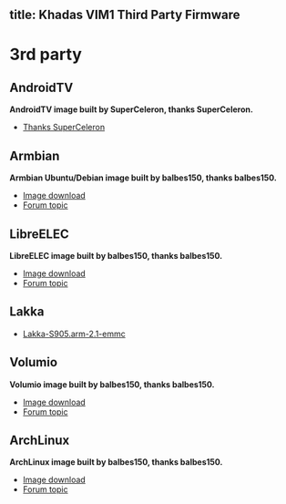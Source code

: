 title: Khadas VIM1 Third Party Firmware
---

# 3rd party
## AndroidTV
**AndroidTV image built by SuperCeleron, thanks SuperCeleron.**
* [Thanks SuperCeleron](http://forum.khadas.com/search?q=SCV)

## Armbian
**Armbian Ubuntu/Debian image built by balbes150, thanks balbes150.**
* [Image download](https://yadi.sk/d/pHxaRAs-tZiei)
* [Forum topic](http://forum.khadas.com/t/armbian-kodi-ubuntu-debian-for-sd-usb-emmc/825)

## LibreELEC
**LibreELEC image built by balbes150, thanks balbes150.**
* [Image download](https://yadi.sk/d/ysAgoIWT32M9Hn)
* [Forum topic](http://forum.khadas.com/t/libreelec-for-khadas-vim-sd-usb-emmc/793)

## Lakka
* [Lakka-S905.arm-2.1-emmc](https://dl.khadas.com/Firmware/VIM1/Lakka/Lakka-VIM-2.1-emmc.img.7z)

## Volumio
**Volumio image built by balbes150, thanks balbes150.**
* [Image download](https://yadi.sk/d/xbesnjYG3PETk5)
* [Forum topic](http://forum.khadas.com/t/volumio-for-khadas/1437)

## ArchLinux
**ArchLinux image built by balbes150, thanks balbes150.**
* [Image download](https://yadi.sk/d/BbH_N6HFzvjhm)
* [Forum topic](http://forum.khadas.com/t/archlinux-kodi-sd-usb-emmc/1152/1)
